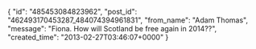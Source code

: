  {
   "id": "485453084823962",
   "post_id": "462493170453287_484074394961831",
   "from_name": "Adam Thomas",
   "message": "Fiona. How will Scotland be free again in 2014??",
   "created_time": "2013-02-27T03:46:07+0000"
 }

